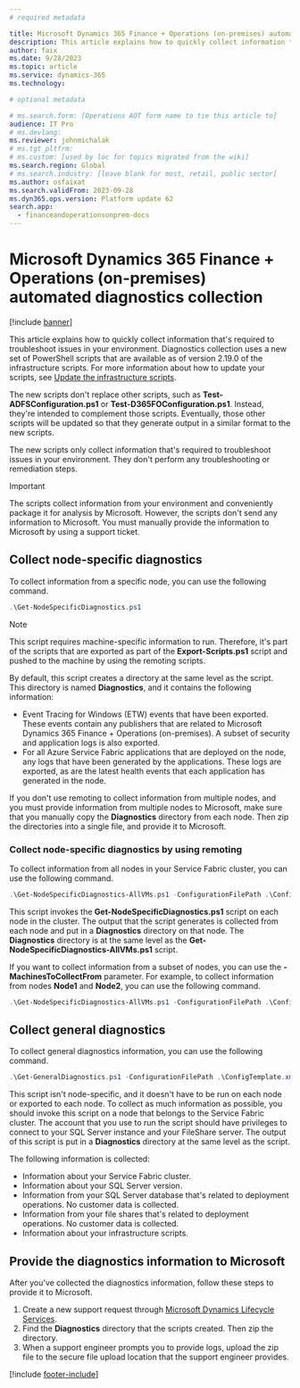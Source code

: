 ```yaml
---
# required metadata

title: Microsoft Dynamics 365 Finance + Operations (on-premises) automated diagnostics collection
description: This article explains how to quickly collect information that is required to troubleshoot issues in your environment.
author: faix
ms.date: 9/28/2023
ms.topic: article
ms.service: dynamics-365
ms.technology:

# optional metadata

# ms.search.form: [Operations AOT form name to tie this article to]
audience: IT Pro
# ms.devlang: 
ms.reviewer: johnmichalak
# ms.tgt_pltfrm: 
# ms.custom: [used by loc for topics migrated from the wiki]
ms.search.region: Global
# ms.search.industry: [leave blank for most, retail, public sector]
ms.author: osfaixat
ms.search.validFrom: 2023-09-28 
ms.dyn365.ops.version: Platform update 62
search.app:
  - financeandoperationsonprem-docs
---
```


# Microsoft Dynamics 365 Finance + Operations (on-premises) automated diagnostics collection

[!include [banner](../includes/banner.md)]

This article explains how to quickly collect information that's required to troubleshoot issues in your environment. Diagnostics collection uses a new set of PowerShell scripts that are available as of version 2.19.0 of the infrastructure scripts. For more information about how to update your scripts, see [Update the infrastructure scripts](obtain-infrascripts-onprem.md#update-the-infrastructure-scripts).

The new scripts don't replace other scripts, such as **Test-ADFSConfiguration.ps1** or **Test-D365FOConfiguration.ps1**. Instead, they're intended to complement those scripts. Eventually, those other scripts will be updated so that they generate output in a similar format to the new scripts.

The new scripts only collect information that's required to troubleshoot issues in your environment. They don't perform any troubleshooting or remediation steps.

> [!IMPORTANT]
> The scripts collect information from your environment and conveniently package it for analysis by Microsoft. However, the scripts don't send any information to Microsoft. You must manually provide the information to Microsoft by using a support ticket.

## Collect node-specific diagnostics

To collect information from a specific node, you can use the following command.

```powershell
.\Get-NodeSpecificDiagnostics.ps1
```

> [!NOTE]
> This script requires machine-specific information to run. Therefore, it's part of the scripts that are exported as part of the **Export-Scripts.ps1** script and pushed to the machine by using the remoting scripts.

By default, this script creates a directory at the same level as the script. This directory is named **Diagnostics**, and it contains the following information:

- Event Tracing for Windows (ETW) events that have been exported. These events contain any publishers that are related to Microsoft Dynamics 365 Finance + Operations (on-premises). A subset of security and application logs is also exported.
- For all Azure Service Fabric applications that are deployed on the node, any logs that have been generated by the applications. These logs are exported, as are the latest health events that each application has generated in the node.

If you don't use remoting to collect information from multiple nodes, and you must provide information from multiple nodes to Microsoft, make sure that you manually copy the **Diagnostics** directory from each node. Then zip the directories into a single file, and provide it to Microsoft.

### Collect node-specific diagnostics by using remoting

To collect information from all nodes in your Service Fabric cluster, you can use the following command.

```powershell
.\Get-NodeSpecificDiagnostics-AllVMs.ps1 -ConfigurationFilePath .\ConfigTemplate.xml
```

This script invokes the **Get-NodeSpecificDiagnostics.ps1** script on each node in the cluster. The output that the script generates is collected from each node and put in a **Diagnostics** directory on that node. The **Diagnostics** directory is at the same level as the **Get-NodeSpecificDiagnostics-AllVMs.ps1** script.

If you want to collect information from a subset of nodes, you can use the **-MachinesToCollectFrom** parameter. For example, to collect information from nodes **Node1** and **Node2**, you can use the following command.

```powershell
.\Get-NodeSpecificDiagnostics-AllVMs.ps1 -ConfigurationFilePath .\ConfigTemplate.xml -MachinesToCollectFrom @("Node1", "Node2")
```

## Collect general diagnostics

To collect general diagnostics information, you can use the following command.

```powershell
.\Get-GeneralDiagnostics.ps1 -ConfigurationFilePath .\ConfigTemplate.xml
```

This script isn't node-specific, and it doesn't have to be run on each node or exported to each node. To collect as much information as possible, you should invoke this script on a node that belongs to the Service Fabric cluster. The account that you use to run the script should have privileges to connect to your SQL Server instance and your FileShare server. The output of this script is put in a **Diagnostics** directory at the same level as the script.

The following information is collected:

- Information about your Service Fabric cluster.
- Information about your SQL Server version.
- Information from your SQL Server database that's related to deployment operations. No customer data is collected.
- Information from your file shares that's related to deployment operations. No customer data is collected.
- Information about your infrastructure scripts.

## Provide the diagnostics information to Microsoft

After you've collected the diagnostics information, follow these steps to provide it to Microsoft.

1. Create a new support request through [Microsoft Dynamics Lifecycle Services](https://lcs.dynamics.com/v2).
1. Find the **Diagnostics** directory that the scripts created. Then zip the directory.
1. When a support engineer prompts you to provide logs, upload the zip file to the secure file upload location that the support engineer provides.

[!include [footer-include](../../../includes/footer-banner.md)]
